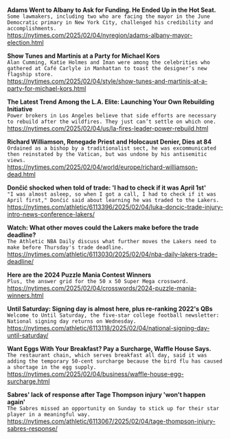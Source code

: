 **Adams Went to Albany to Ask for Funding. He Ended Up in the Hot Seat.**\
`Some lawmakers, including two who are facing the mayor in the June Democratic primary in New York City, challenged his credibility and accomplishments.`\
https://nytimes.com/2025/02/04/nyregion/adams-albany-mayor-election.html

**Show Tunes and Martinis at a Party for Michael Kors**\
`Alan Cumming, Katie Holmes and Iman were among the celebrities who gathered at Café Carlyle in Manhattan to toast the designer’s new flagship store.`\
https://nytimes.com/2025/02/04/style/show-tunes-and-martinis-at-a-party-for-michael-kors.html

**The Latest Trend Among the L.A. Elite: Launching Your Own Rebuilding Initiative**\
`Power brokers in Los Angeles believe that side efforts are necessary to rebuild after the wildfires. They just can’t settle on which one.`\
https://nytimes.com/2025/02/04/us/la-fires-leader-power-rebuild.html

**Richard Williamson, Renegade Priest and Holocaust Denier, Dies at 84**\
`Ordained as a bishop by a traditionalist sect, he was excommunicated then reinstated by the Vatican, but was undone by his antisemitic views.`\
https://nytimes.com/2025/02/04/world/europe/richard-williamson-dead.html

**Dončić shocked when told of trade: 'I had to check if it was April 1st'**\
`"I was almost asleep, so when I got a call, I had to check if it was April first," Dončić said about learning he was traded to the Lakers.`\
https://nytimes.com/athletic/6113396/2025/02/04/luka-doncic-trade-injury-intro-news-conference-lakers/

**Watch: What other moves could the Lakers make before the trade deadline?**\
`The Athletic NBA Daily discuss what further moves the Lakers need to make before Thursday's trade deadline.`\
https://nytimes.com/athletic/6113030/2025/02/04/nba-daily-lakers-trade-deadline/

**Here are the 2024 Puzzle Mania Contest Winners**\
`Plus, the answer grid for the 50 x 50 Super Mega crossword.`\
https://nytimes.com/2025/02/04/crosswords/2024-puzzle-mania-winners.html

**Until Saturday: Signing day is almost here, plus re-ranking 2022's QBs**\
`Welcome to Until Saturday, the five-star college football newsletter: National signing day returns on Wednesday.`\
https://nytimes.com/athletic/6113118/2025/02/04/national-signing-day-until-saturday/

**Want Eggs With Your Breakfast? Pay a Surcharge, Waffle House Says.**\
`The restaurant chain, which serves breakfast all day, said it was adding the temporary 50-cent surcharge because the bird flu has caused a shortage in the egg supply.`\
https://nytimes.com/2025/02/04/business/waffle-house-egg-surcharge.html

**Sabres' lack of response after Tage Thompson injury 'won't happen again'**\
`The Sabres missed an opportunity on Sunday to stick up for their star player in a meaningful way.`\
https://nytimes.com/athletic/6113067/2025/02/04/tage-thompson-injury-sabres-response/

